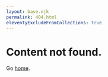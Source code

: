 ```yaml
---
layout: base.njk
permalink: 404.html
eleventyExcludeFromCollections: true
---
```

# Content not found.

Go <a href="{{ '/' | url }}">home</a>.
